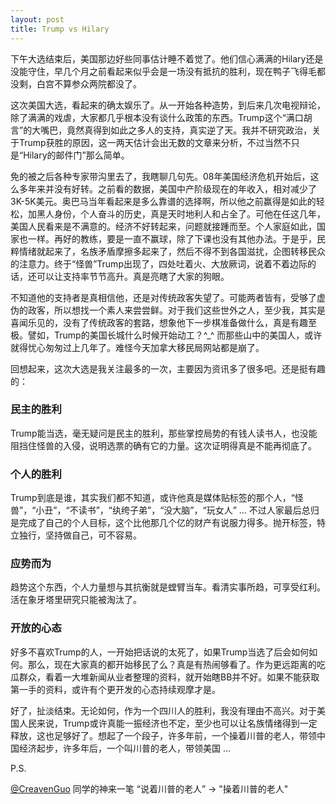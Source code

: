 ```yaml
---
layout: post
title: Trump vs Hilary
---
```


下午大选结束后，美国那边好些同事估计睡不着觉了。他们信心满满的Hilary还是没能守住，早几个月之前看起来似乎会是一场没有抵抗的胜利，现在鸭子飞得毛都没剩，白宫不算参众两院都没了。

这次美国大选，看起来的确太娱乐了。从一开始各种造势，到后来几次电视辩论，除了满满的戏虐，大家都几乎根本没有谈什么政策的东西。Trump这个“满口胡言”的大嘴巴，竟然真得到如此之多人的支持，真实逆了天。我并不研究政治，关于Trump获胜的原因，这一两天估计会出无数的文章来分析，不过当然不只是“Hilary的邮件门”那么简单。

免的被之后各种专家带沟里去了，我瞎聊几句先。08年美国经济危机开始后，这么多年来并没有好转。之前看的数据，美国中产阶级现在的年收入，相对减少了3K-5K美元。奥巴马当年看起来是多么靠谱的选择啊，所以他之前赢得是如此的轻松，加黑人身份，个人奋斗的历史，真是天时地利人和占全了。可他在任这几年，美国人民看来是不满意的。经济不好转起来，问题就接踵而至。个人家庭如此，国家也一样。再好的教练，要是一直不赢球，除了下课也没有其他办法。于是乎，民粹情绪就起来了，名族矛盾摩擦多起来了，然后不得不到各国滋扰，企图转移民众的注意力。终于“怪兽”Trump出现了，四处吐着火、大放厥词，说着不着边际的话，还可以让支持率节节高升。真是亮瞎了大家的狗眼。

不知道他的支持者是真相信他，还是对传统政客失望了。可能两者皆有，受够了虚伪的政客，所以想找一个素人来尝尝鲜。对于我们这些世外之人，至少我，其实是喜闻乐见的，没有了传统政客的套路，想象他下一步棋准备做什么，真是有趣至极。譬如，Trump的美国长城什么时候开始动工？^_^ 而那些山中的美国人，或许就得忧心匆匆过上几年了。难怪今天加拿大移民局网站都是崩了。

回想起来，这次大选是我关注最多的一次，主要因为资讯多了很多吧。还是挺有趣的：

### 民主的胜利
 Trump能当选，毫无疑问是民主的胜利，那些掌控局势的有钱人读书人，也没能阻挡住怪兽的入侵，说明选票的确有它的力量。这次证明得真是不能再彻底了。
 
### 个人的胜利
Trump到底是谁，其实我们都不知道，或许他真是媒体贴标签的那个人，“怪兽”，“小丑”，“不读书”，“纨绔子弟”，“没大脑”，“玩女人” ... 不过人家最后总归是完成了自己的个人目标，这个比他那几个亿的财产有说服力得多。抛开标签，特立独行，坚持做自己，可不容易。

### 应势而为
趋势这个东西，个人力量想与其抗衡就是螳臂当车。看清实事所趋，可享受红利。活在象牙塔里研究只能被淘汰了。

### 开放的心态
好多不喜欢Trump的人，一开始把话说的太死了，如果Trump当选了后会如何如何。那么，现在大家真的都开始移民了么？真是有热闹够看了。作为更远距离的吃瓜群众，看着一大堆新闻从业者整理的资料，就开始瞎BB并不好。如果不能获取第一手的资料，或许有个更开发的心态持续观摩才是。

好了，扯淡结束。无论如何，作为一个四川人的胜利，我没有理由不高兴。对于美国人民来说，Trump或许真能一振经济也不定，至少也可以让名族情绪得到一定释放，这也足够好了。想起了一个段子，许多年前，一个操着川普的老人，带领中国经济起步，许多年后，一个叫川普的老人，带领美国 ...

P.S.

[@CreavenGuo](http://weibo.com/1402999805) 同学的神来一笔 “说着川普的老人” -> "操着川普的老人"